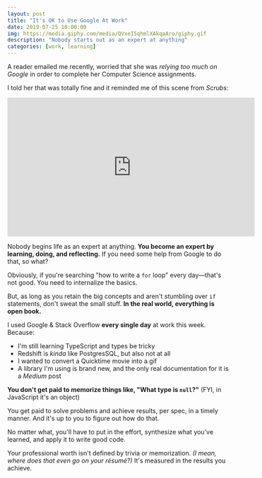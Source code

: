 ```yaml
---
layout: post
title: "It's OK to Use Google At Work"
date: 2019-07-25 10:00:00
img: https://media.giphy.com/media/QVxeI5qhmlXAkqaAro/giphy.gif
description: "Nobody starts out as an expert at anything"
categories: [work, learning]
---
```


A reader emailed me recently, worried that she was _relying too much on Google_ in order to complete her Computer Science assignments. 

I told her that was totally fine and it reminded me of this scene from _Scrubs_: 

<div class="rvid">
  <iframe width="560" height="315" src="https://www.youtube.com/embed/WEAEVOO1agg?end=48" frameborder="0" allow="accelerometer; autoplay; encrypted-media; gyroscope; picture-in-picture" allowfullscreen></iframe>
</div>

Nobody begins life as an expert at anything. **You become an expert by learning, doing, and reflecting.** If you need some help from Google to do that, so what?

Obviously, if you're searching "how to write a `for` loop" every day&mdash;that's not good. You need to internalize the basics.

But, as long as you retain the big concepts and aren't stumbling over `if` statements, don't sweat the small stuff. **In the real world, everything is open book.** 

I used Google &amp; Stack Overflow **every single day** at work this week. Because:

- I'm still learning TypeScript and types be tricky
- Redshift is _kinda_ like PostgresSQL, but also not at all
- I wanted to convert a Quicktime movie into a gif
- A library I'm using is brand new, and the only real documentation for it is a _Medium_ post

**You don't get paid to memorize things like, "What type is `null`?"** (FYI, in JavaScript it's an object) 

You get paid to solve problems and achieve results, per spec, in a timely manner. And it's up to you to figure out how do that.

No matter what, you'll have to put in the effort, synthesize what you've learned, and apply it to write good code.

Your professional worth isn't defined by trivia or memorization. _(I mean, where does that even go on your résumé?)_ It's measured in the results you achieve.

